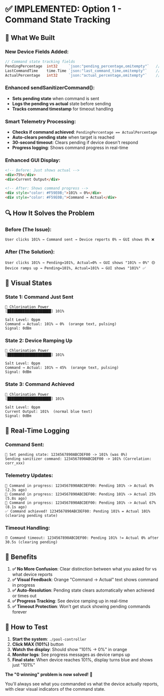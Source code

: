# ✅ **IMPLEMENTED: Option 1 - Command State Tracking**

## 🎯 **What We Built**

### **New Device Fields Added:**
```go
// Command state tracking fields
PendingPercentage  int32     `json:"pending_percentage,omitempty"`   // What we asked device to do
LastCommandTime    time.Time `json:"last_command_time,omitempty"`    // When we sent the last command
ActualPercentage   int32     `json:"actual_percentage,omitempty"`    // Alias for PercentageOutput (for clarity)
```

### **Enhanced sendSanitizerCommand():**
- **Sets pending state** when command is sent
- **Logs the pending vs actual** state before sending
- **Tracks command timestamp** for timeout handling

### **Smart Telemetry Processing:**
- **Checks if command achieved**: `PendingPercentage == ActualPercentage`
- **Auto-clears pending state** when target is reached
- **30-second timeout**: Clears pending if device doesn't respond
- **Progress logging**: Shows command progress in real-time

### **Enhanced GUI Display:**
```html
<!-- Before: Just shows actual -->
<div>75%</div>
<div>Current Output</div>

<!-- After: Shows command progress -->
<div style="color: #F59E0B;">101% → 0%</div>
<div style="color: #F59E0B;">Command → Actual</div>
```

## 🔍 **How It Solves the Problem**

### **Before (The Issue):**
```
User clicks 101% → Command sent → Device reports 0% → GUI shows 0% ❌
```

### **After (The Solution):**
```
User clicks 101% → Pending=101%, Actual=0% → GUI shows "101% → 0%" 🟡
Device ramps up → Pending=101%, Actual=101% → GUI shows "101%" ✅
```

## 📱 **Visual States**

### **State 1: Command Just Sent**
```
🧪 Chlorination Power
[████████████████████] 101%

Salt Level: 0ppm
Command → Actual: 101% → 0%  (orange text, pulsing)
Signal: 0dBm
```

### **State 2: Device Ramping Up** 
```
🧪 Chlorination Power
[████████████████████] 101%

Salt Level: 0ppm
Command → Actual: 101% → 45%  (orange text, pulsing)
Signal: 0dBm
```

### **State 3: Command Achieved**
```
🧪 Chlorination Power
[████████████████████] 101%

Salt Level: 0ppm
Current Output: 101%  (normal blue text)
Signal: 0dBm
```

## 🔄 **Real-Time Logging**

### **Command Sent:**
```
📝 Set pending state: 1234567890ABCDEF00 -> 101% (was 0%)
Sending sanitizer command: 1234567890ABCDEF00 -> 101% (Correlation: corr_xxx)
```

### **Telemetry Updates:**
```
🔄 Command in progress: 1234567890ABCDEF00: Pending 101% -> Actual 0% (2.3s ago)
🔄 Command in progress: 1234567890ABCDEF00: Pending 101% -> Actual 25% (5.8s ago)
🔄 Command in progress: 1234567890ABCDEF00: Pending 101% -> Actual 67% (8.1s ago)
✅ Command achieved! 1234567890ABCDEF00: Pending 101% = Actual 101% (clearing pending state)
```

### **Timeout Handling:**
```
⏰ Command timeout: 1234567890ABCDEF00: Pending 101% != Actual 0% after 30.5s (clearing pending)
```

## 🎯 **Benefits**

1. **✅ No More Confusion**: Clear distinction between what you asked for vs what device reports
2. **✅ Visual Feedback**: Orange "Command → Actual" text shows command in progress
3. **✅ Auto-Resolution**: Pending state clears automatically when achieved or times out
4. **✅ Progress Tracking**: See device ramping up in real-time
5. **✅ Timeout Protection**: Won't get stuck showing pending commands forever

## 🧪 **How to Test**

1. **Start the system**: `./pool-controller`
2. **Click MAX (101%)** button
3. **Watch the display**: Should show "101% → 0%" in orange
4. **Monitor logs**: See progress messages as device ramps up
5. **Final state**: When device reaches 101%, display turns blue and shows just "101%"

**The "0 winning" problem is now solved!** 🎉

You'll always see what you commanded vs what the device actually reports, with clear visual indicators of the command state.